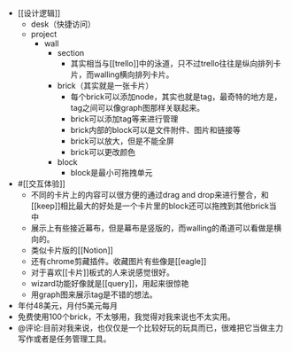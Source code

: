 - [[设计逻辑]]
    - desk（快捷访问）
    - project
        - wall
            - section
                - 其实相当与[[trello]]中的泳道，只不过trello往往是纵向排列卡片，而walling横向排列卡片。
            - brick（其实就是一张卡片）
                - 每个brick可以添加node，其实也就是tag，最奇特的地方是，tag之间可以像graph图那样关联起来。
                - brick可以添加tag等来进行管理
                - brick内部的block可以是文件附件、图片和链接等
                - brick可以放大，但是不能全屏
                - brick可以更改颜色
            - block
                - block是最小可拖拽单元
- #[[交互体验]]
    - 不同的卡片上的内容可以很方便的通过drag and drop来进行整合，和[[keep]]相比最大的好处是一个卡片里的block还可以拖拽到其他brick当中
    - 展示上有些接近幕布，但是幕布是竖版的，而walling的甬道可以看做是横向的。
    - 类似卡片版的[[Notion]]
    - 还有chrome剪藏插件。收藏图片有些像是[[eagle]]
    - 对于喜欢[[卡片]]板式的人来说感觉很好。
    - wizard功能好像就是[[query]]，用起来很惊艳
    - 用graph图来展示tag是不错的想法。
- 年付48美元，月付5美元每月
- 免费使用100个brick，不太够用，我觉得对我来说也不太实用。
- @评论:目前对我来说，也仅仅是一个比较好玩的玩具而已，很难把它当做主力写作或者是任务管理工具。
